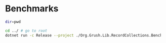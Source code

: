 # Benchmarks

```sh
dir=pwd

cd ../ # go to root
dotnet run -c Release --project ./Org.Grush.Lib.RecordCollections.Benchmark.Tests -- -f '*'
```
